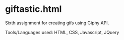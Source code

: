 # giftastic.html

Sixth assignment for creating gifs using Giphy API.

Tools/Languages used: HTML, CSS, Javascript, JQuery
